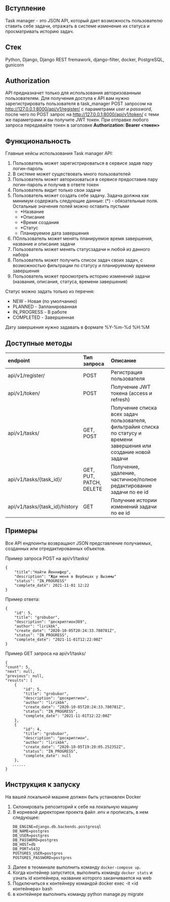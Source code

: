 ## Вступление
Task manager - это JSON API, который дает возможность пользователю ставить себе задачи, отражать в системе изменение их статуса и просматривать историю задач.

## Стек
Python, Django, Django REST fremawork, django-filter, docker, PostgreSQL, gunicorn

## Authorization
API предназначет только для использования авторизованным пользователям.
Для получения доступа к API вам нужно зарегистрировать пользователя в task_manager POST запросом на http://127.0.0.1:8000/api/v1/register/ с параметрами *user* и *password*, после чего по POST запрос на http://127.0.0.1:8000/api/v1/token/ с теми же параметрами и вы получите JWT токен. 
При отправке любого запроса передавайте токен в заголовке **Authorization: Bearer <токен>**

## Функциональность
Главные кейсы использования Task manager API:
1. Пользователь может зарегистрироваться в сервисе задав пару логин-пароль
2. В системе может существовать много пользователей
3. Пользователь может авторизоваться в сервисе предоставив пару логин-пароль и получив в ответе токен
4. Пользователь видит только свои задачи
5. Пользователь может создать себе задачу. Задача должна как минимум содержать следующие данные:
    (*) - обязательные поля. Остальные значения полей можно оставить пустыми
    - *Название
    - *Описание
    - *Время создания
    - *Статус
    - Планируемое дата завершения
6. ПОлльзователь может менять планируемое время завершения, название и описание задачи
7. Пользователь может менять статусзадачи н любой из данного набора
8. Пользователь может получить список задач своих задач, с возможностью фильтрации по статусу и планируемому времени завершения
9. Пользователь может просмотреть историю изменений задачи (названия, описания, статуса, времени завершения)

Статус можно задать только из перечня:
* NEW - Новая (по умолчанию)
* PLANNED - Запланированная 
* IN_PROGRESS - В работе
* COMPLETED - Завершенная

Дату завершения нужно задавать в формате %Y-%m-%d %H:%M

## Доступные методы
| endpoint | Тип запроса | Описание |
| :--- | :--- | :--- | 
| api/v1/register/ | POST | Регистрация пользователя|
| api/v1/token/ | POST | Получение JWT токена (access и refresh)|
| api/v1/tasks/ | GET, POST  | Получение списка всех задач пользователя, фильтрайия списка по статусу и времени завершения или создание новой задачи|
| api/v1/tasks/{task_id}/ | GET, PUT, PATCH, DELETE  | Получение, удаление, частичное/пoлное редактирование задачи по ее id|
| api/v1/tasks/{task_id}/history | GET | Получние истории изменений задачи по ее id|

## Примеры
Все API ендпоинты возвращают JSON представление получаемых, созданных или отредактированных объектов.

Пример запроса POST на api/v1/tasks/

    {
        "title":"Найти Йеннифер",
        "description": "Жди меня в Вербицах у Вызимы"
        "status": "IN_PROGRESS"
        "complete_date": 2021-11-01 12:22
    }

Пример ответа: 

    {
        "id": 5,
        "title": "grobubar",
        "description": "дескриптион389",
        "author": "lirikbk",
        "create_date": "2020-10-05T20:24:33.780781Z",
        "status": "IN_PROGRESS",
        "complete_date": "2021-11-01T12:22:00Z"
    }

Пример GET запроса на api/v1/tasks/

    {
    "count": 5,
    "next": null,
    "previous": null,
    "results": [
        {
            "id": 5,
            "title": "grobubar",
            "description": "дескриптион",
            "author": "lirikbk",
            "create_date": "2020-10-05T20:24:33.780781Z",
            "status": "IN_PROGRESS",
            "complete_date": "2021-11-01T12:22:00Z"
        },
        {
            "id": 4,
            "title": "grobubar",
            "description": "дескриптион",
            "author": "lirikbk",
            "create_date": "2020-10-05T19:20:05.252352Z",
            "status": "IN_PROGRESS",
            "complete_date": null
        },
       ......
    }

## Инструкция к запуску
На вашей локальной машине должен быть установлен Docker
1. Склонировать репозиторий к себе на локальную машину
2. В корневой директории проекта файл .env и прописать, в нем следующее:
    ```
    DB_ENGINE=django.db.backends.postgresql
    DB_NAME=postgres
    DB_USER=postgres
    DB_PASSWORD=postgres
    DB_HOST=db
    DB_PORT=5432
    POSTGRES_USER=postgres
    POSTGRES_PASSWORD=postgres
    ```
3. Далее в теоминале выполнить команду `docker-compose up`.
4. Когда контейнер запустится, выполнить команду `docker stats` и узнать id контейнера, название которого заканчивается на web
5. Подключиться к контейнеру командой docker exec -it <id контейнера> bash
6. в контейнере выполнить команду python manage.py migrate

